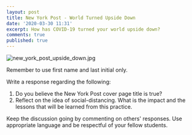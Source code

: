 ```yaml
---
layout: post
title: New York Post - World Turned Upside Down
date: '2020-03-30 11:31'
excerpt: How has COVID-19 turned your world upside down?
comments: true
published: true
---
```

![new_york_post_upside_down.jpg](https://tappmiddle.github.io/img/new_york_post_upside_down.jpg)

Remember to use first name and last initial only.

Write a response regarding the following: 

1. Do you believe the New York Post cover page title is true?
2. Reflect on the idea of social-distancing. What is the impact and the lessons that will be learned from this practice. 

Keep the discussion going by commenting on others' responses. Use appropriate language and be respectful of your fellow students.
